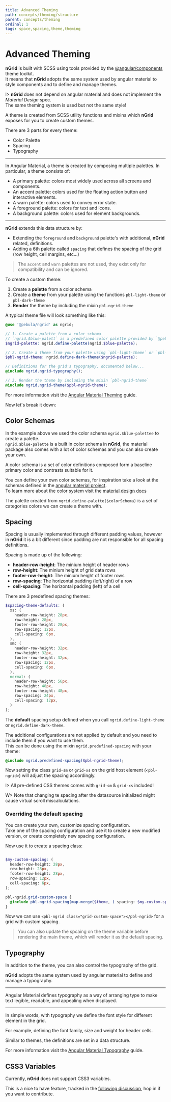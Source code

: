 ```yaml
---
title: Advanced Theming
path: concepts/theming/structure
parent: concepts/theming
ordinal: 1
tags: space,spacing,theme,theming
---
```

# Advanced Theming

**nGrid** is built with SCSS using tools provided by the [@angular/components](https://material.angular.io/guides) theme toolkit.  
It means that **nGrid** adopts the same system used by angular material to style components and to define and manage themes.

I> **nGrid** does not depend on angular material and does not implement the *Material Design* spec.  
The same theming system is used but not the same style!

A theme is created from SCSS utility functions and mixins which **nGrid** exposes for you to create custom themes.

There are 3 parts for every theme:

- Color Palette
- Spacing
- Typography

---

In Angular Material, a theme is created by composing multiple palettes. In particular, a theme consists of:

- A primary palette: colors most widely used across all screens and components.
- An accent palette: colors used for the floating action button and interactive elements.
- A warn palette: colors used to convey error state.
- A foreground palette: colors for text and icons.
- A background palette: colors used for element backgrounds.


---

**nGrid** extends this data structure by:

- Extending the `foreground` and `background` palette's with additional, **nGrid** related, definitions.
- Adding a 6th palette called `spacing` that defines the spacing of the grid (row height, cell margins, etc...)

> The `accent` and `warn` palettes are not used, they exist only for compatibility and can be ignored.

To create a custom theme:

1. Create a **palette** from a color schema
2. Create a **theme** from your palette using the functions `pbl-light-theme` or `pbl-dark-theme`
3. **Render** the theme by including the mixin `pbl-ngrid-theme`

A typical theme file will look something like this:

```scss
@use '@pebula/ngrid' as ngrid;

// 1. Create a palette from a color schema
// `ngrid.$blue-palett` is a predefined color palette provided by `@pebula/ngrid/theming`
$ngrid-palette: ngrid.define-palette(ngrid.$blue-palette);

// 2. Create a theme from your palette using `pbl-light-theme` or `pbl-dark-theme`
$pbl-ngrid-theme: ngrid.define-dark-theme($ngrid-palette);

// Definitions for the grid's typography, documented below...
@include ngrid.ngrid-typography();

// 3. Render the theme by including the mixin `pbl-ngrid-theme`
@include ngrid.ngrid-theme($pbl-ngrid-theme);
```

For more information visit the <a href="https://material.angular.io/guide/theming" target="_blank">Angular Material Theming</a> guide.

Now let's break it down:

## Color Schemas

In the example above we used the color schema `ngrid.$blue-palettee` to create a palette.  
`ngrid.$blue-palette` is a built in color schema in **nGrid**, the material package also comes with a lot of color schemas and you can also create your own.

A color schema is a set of color definitions composed form a baseline primary color and contrasts suitable for it.

You can define your own color schemas, for inspiration take a look at the schemas defined in the <a href="https://github.com/angular/components/blob/8139358926b9d486b7f271778752fd73b50970af/src/material/core/theming/_palette.scss#L39" target="_blank">angular material project</a>.  
To learn more about the color system visit the <a href="https://material.io/design/color" target="_blank">material design docs</a>

The palette created from `ngrid.define-palette($colorSchema)` is a set of categories colors we can create a theme with.

## Spacing

Spacing is usually implemented through different padding values, however in **nGrid** it is a bit different since padding are not responsible for all spacing definitions.

Spacing is made up of the following:

- **header-row-height**: The minium height of header rows
- **row-height**: The minium height of grid data rows
- **footer-row-height**: The minium height of footer rows
- **row-spacing**: The horizontal padding (left/right) of a row
- **cell-spacing**: The horizontal padding (left) of a cell

There are 3 predefined spacing themes:

```scss
$spacing-theme-defaults: (
  xs: (
    header-row-height: 28px,
    row-height: 28px,
    footer-row-height: 28px,
    row-spacing: 12px,
    cell-spacing: 6px,
  ),
  sm: (
    header-row-height: 32px,
    row-height: 32px,
    footer-row-height: 32px,
    row-spacing: 12px,
    cell-spacing: 6px,
  ),
  normal: (
    header-row-height: 56px,
    row-height: 48px,
    footer-row-height: 48px,
    row-spacing: 24px,
    cell-spacing: 12px,
  )
);
```

The **default** spacing setup defined when you call `ngrid.define-light-theme` or `ngrid.define-dark-theme`.

The additional configurations are not applied by default and you need to include them if you want to use them.  
This can be done using the mixin `ngrid.predefined-spacing` with your theme:

```scss
@include ngrid.predefined-spacing($pbl-ngrid-theme);
```

Now setting the class `grid-sm` or `grid-xs` on the grid host element (`<pbl-ngrid>`) will adjust the spacing accordingly.

I> All pre-defined CSS themes comes with `grid-sm` & `grid-xs` included!

<div pbl-example-view="pbl-spacing-example"></div>

W> Note that changing te spacing after the datasource initialized might cause virtual scroll miscalculations.

### Overriding the default spacing

You can create your own, customize spacing configuration.  
Take one of the spacing configuration and use it to create a new modified version, or create completely new spacing configuration.

Now use it to create a spacing class:

```scss

$my-custom-spacing: (
  header-row-height: 28px,
  row-height: 28px,
  footer-row-height: 28px,
  row-spacing: 12px,
  cell-spacing: 6px,
);

pbl-ngrid.grid-custom-space {
  @include pbl-ngrid-spacing(map-merge($theme, ( spacing: $my-custom-spacing )));
}
```

Now we can use `<pbl-ngrid class="grid-custom-space"></pbl-ngrid>` for a grid with custom spacing.


> You can also update the spcaing on the theme variable before rendering the main theme, which will render it as the default spacing.


## Typography

In addition to the theme, you can also control the typography of the grid.

**nGrid** adopts the same system used by angular material to define and manage a typography.

---

Angular Material defines typography as a way of arranging type to make text legible, readable, and appealing when displayed.

---

In simple words, with typography we define the font style for different element in the grid.

For example, defining the font family, size and weight for header cells.

Similar to themes, the definitions are set in a data structure.

For more information visit the <a href="https://material.angular.io/guide/typography" target="_blank">Angular Material Typography</a> guide.

## CSS3 Variables

Currently, **nGrid** does not support CSS3 variables.

This is a nice to have feature, tracked in the [following discussion](https://github.com/shlomiassaf/ngrid/discussions/136), hop in if you want to contribute.
